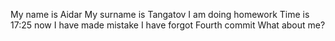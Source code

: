 My name is Aidar
My surname is Tangatov
  I am doing homework
Time is 17:25 now
I have made mistake
I have forgot Fourth commit
What about me?
